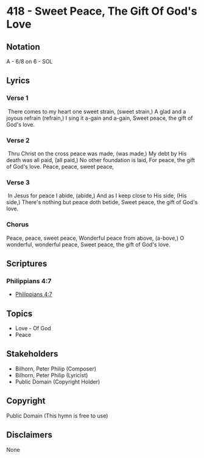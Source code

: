 # 418 - Sweet Peace, The Gift Of God's Love

## Notation

A - 6/8 on 6 - SOL

## Lyrics

### Verse 1

 There comes to my heart one sweet strain, (sweet strain,) A glad and a joyous refrain (refrain,) I sing it a-gain and a-gain, Sweet peace, the gift of God's love.

### Verse 2

 Thru Christ on the cross peace was made, (was made,) My debt by His death was all paid, (all paid,) No other foundation is laid, For peace, the gift of God's love. Peace, peace, sweet peace,

### Verse 3

 In Jesus for peace I abide, (abide,) And as I keep close to His side, (His side,) There's nothing but peace doth betide, Sweet peace, the gift of God's love. 

### Chorus

Peace, peace, sweet peace, Wonderful peace from above, (a-bove,) O wonderful, wonderful peace, Sweet peace, the gift of God's love.


## Scriptures

### Philippians 4:7

- [Philippians 4:7](https://www.biblegateway.com/passage/?search=Philippians%204%3A7)


## Topics

- Love - Of God
- Peace

## Stakeholders

- Bilhorn, Peter Philip (Composer)
- Bilhorn, Peter Philip (Lyricist)
- Public Domain (Copyright Holder)

## Copyright

Public Domain
(This hymn is free to use)

## Disclaimers

None

